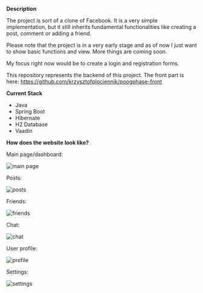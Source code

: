 **Description**

The project is sort of a clone of Facebook. It is a very simple implementation, but it still inherits fundamental functionalities like creating a post, comment or adding a friend.

Please note that the project is in a very early stage and as of now I just want to show basic functions and view. More things are coming soon.

My focus right now would be to create a login and registration forms.

This repository represents the backend of this project.
The front part is here: https://github.com/krzysztofplociennik/poogphase-front

**Current Stack**

- Java
- Spring Boot
- Hibernate
- H2 Database
- Vaadin

**How does the website look like?**

Main page/dashboard:

![main page](https://i.imgur.com/4pmftKu.png)


Posts:

![posts](https://i.imgur.com/IaUl3py.png)


Friends:

![friends](https://i.imgur.com/Hge23Ee.png)


Chat:

![chat](https://i.imgur.com/LN1Gf4n.png)


User profile:

![profile](https://i.imgur.com/WaD2z9Q.png)


Settings:

![settings](https://i.imgur.com/Bmg8JJJ.png)
